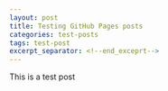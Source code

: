 ```yaml
---
layout: post
title: Testing GitHub Pages posts
categories: test-posts
tags: test-post
excerpt_separator: <!--end_exceprt-->
---
```


This is a test post